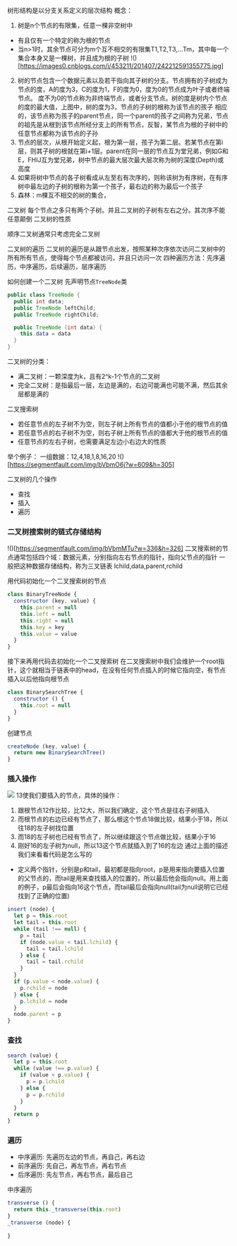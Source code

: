 树形结构是以分支关系定义的层次结构
概念：
1. 树是n个节点的有限集，任意一棵非空树中
- 有且仅有一个特定的称为根的节点
- 当n>1时，其余节点可分为m个互不相交的有限集T1,T2,T3,...Tm，其中每一个集合本身又是一棵树，并且成为根的子树
!()[https://images0.cnblogs.com/i/453211/201407/242212591355775.jpg]
2. 树的节点包含一个数据元素以及若干指向其子树的分支。节点拥有的子树成为节点的度，A的度为3，C的度为1，F的度为0，度为0的节点成为叶子或者终端节点。
度不为0的节点称为非终端节点，或者分支节点。树的度是树内个节点的度的最大值，上图中，树的度为3，节点的子树的根称为该节点的孩子
相应的，该节点称为孩子的parent节点，同一个parent的孩子之间称为兄弟，节点的祖先是从根到该节点所经分支上的所有节点，反智，某节点为根的子树中的任意节点都称为该节点的子孙
3. 节点的层次，从根开始定义起，根为第一层，孩子为第二层。若某节点在第i层，则其子树的根就在第i+1层。parent在同一层的节点互为堂兄弟，例如G和E，FHIJ互为堂兄弟，树中节点的最大层次最大层次称为树的深度(Depth)或高度
4. 如果将树中节点的各子树看成从左至右有次序的，则称该树为有序树，在有序树中最左边的子树的根称为第一个孩子，最右边的称为最后一个孩子
5. 森林：m棵互不相交的树的集合，

二叉树
每个节点之多只有两个子树。并且二叉树的子树有左右之分。其次序不能任意颠倒
二叉树的性质

顺序二叉树通常只考虑完全二叉树

二叉树的遍历
二叉树的遍历是从跟节点出发，按照某种次序依次访问二叉树中的所有所有节点，使得每个节点都被访问，并且只访问一次
四种遍历方法：先序遍历，中序遍历，后续遍历，层序遍历

如何创建一个二叉树
先声明节点`TreeNode`类
```java
public class TreeNode {
  public int data;
  public TreeNode leftChild;
  public TreeNode rightChild;

  public TreeNode (int data) {
    this.data = data
  }
}
```

二叉树的分类：
- 满二叉树：一颗深度为k，且有2^k-1个节点的二叉树
- 完全二叉树：是指最后一层，左边是满的，右边可能满也可能不满，然后其余层都是满的

二叉搜索树
- 若任意节点的左子树不为空，则左子树上所有节点的值都小于他的根节点的值
- 若任意节点的右子树不为空，则右子树上所有节点的值都大于他的根节点的值
- 任意节点的左右子树，也需要满足左边小右边大的性质

举个例子：
一组数据：12,4,18,1,8,16,20
!()[https://segmentfault.com/img/bVbmO6j?w=609&h=305]

二叉树的几个操作
- 查找
- 插入
- 遍历

### 二叉树搜索树的链式存储结构
!()[https://segmentfault.com/img/bVbmMTu?w=336&h=326]
二叉搜索树的节点通常包括四个域：数据元素，分别指向左右节点的指针，指向父节点的指针
一般把这种数据存储结构，称为三叉链表
lchild,data,parent,rchild

用代码初始化一个二叉搜索树的节点
```javascript
class BinaryTreeNode {
  constructor (key, value) {
    this.parent = null
    this.left = null
    this.right = null
    this.key = key
    this.value = value
  }
} 
```
接下来再用代码去初始化一个二叉搜索树
在二叉搜索树中我们会维护一个root指针，这个就相当于链表中的head，在没有任何节点插入的时候它指向空，有节点插入以后他指向根节点
```javascript
class BinarySearchTree {
  constructor () {
    this.root = null
  }
}
```
创建节点
```javascript
createNode (key, value) {
  return new BinarySearchTree()
}
```
### 插入操作
![](https://segmentfault.com/img/bVbmPb1?w=303&h=299)
13使我们要插入的节点，具体的操作：
1. 跟根节点12作比较，比12大，所以我们确定，这个节点是往右子树插入
2. 而根节点的右边已经有节点了，那么根这个节点18做比较，结果小于18，所以往18的左子树找位置
3. 而18的左子树也已经有节点了，所以继续跟这个节点做比较，结果小于16
4. 刚好16的左子树为null，所以13这个节点就插入到了16的左边
通过上面的描述我们来看看代码是怎么写的
- 定义两个指针，分别是p和tail，最初都是指向root，p是用来指向要插入位置的父节点的，而tail是用来查找插入的位置的，所以最后他会指向null。用上面的例子，p最后会指向16这个节点，而tail最后会指向null(tail为null说明它已经找到了正确的位置)

```javascript
insert (node) {
  let p = this.root
  let tail = this.root
  while (tail !== null) {
    p = tail
    if (node.value < tail.lchild) {
      tail = tail.lchild
    } else {
      tail = tail.rchild
    }
  }
  if (p.value < node.value) {
    p.rchild = node
  } else {
    p.lchild = node
  }
  node.parent = p
}
```
### 查找
```javascript
search (value) {
  let p = this.root
  while (value !== p.value) {
    if (value < p.value) {
      p = p.lchild
    } else {
      p = p.rchild
    }
  }
  return p
}
```
### 遍历
- 中序遍历: 先遍历左边的节点，再自己，再右边
- 前序遍历: 先自己，再左节点，再右节点
- 后序遍历: 先左节点，再右节点，最后自己

中序遍历
```javascript
transverse () {
  return this._transverse(this.root)
}
_transverse (node) {
  
}
```



